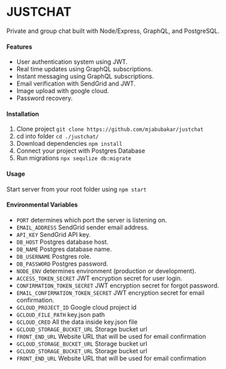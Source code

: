 # JUSTCHAT

Private and group chat built with Node/Express, GraphQL, and PostgreSQL.

#### Features

-   User authentication system using JWT.
-   Real time updates using GraphQL subscriptions.
-   Instant messaging using GraphQL subscriptions.
-   Email verification with SendGrid and JWT.
-   Image upload with google cloud.
-   Password recovery.

#### Installation

1. Clone project
   `git clone https://github.com/mjabubakar/justchat`
2. cd into folder
   `cd ./justchat/`
3. Download dependencies
   `npm install`
4. Connect your project with Postgres Database
5. Run migrations
   `npx sequlize db:migrate`

#### Usage

Start server from your root folder using `npm start`

#### Environmental Variables

-   `PORT` determines which port the server is listening on.
-   `EMAIL_ADDRESS` SendGrid sender email address.
-   `API_KEY` SendGrid API key.
-   `DB_HOST` Postgres database host.
-   `DB_NAME` Postgres database name.
-   `DB_USERNAME` Postgres role.
-   `DB_PASSWORD` Postgres password.
-   `NODE_ENV` determines environment (production or development).
-   `ACCESS_TOKEN_SECRET` JWT encryption secret for user login.
-   `CONFIRMATION_TOKEN_SECRET` JWT encryption secret for forgot password.
-   `EMAIL_CONFIRMATION_TOKEN_SECRET` JWT encryption secret for email confirmation.
-   `GCLOUD_PROJECT_ID` Google cloud project id
-   `GCLOUD_FILE_PATH` key.json path
-   `GCLOUD_CRED` All the data inside key.json file
-   `GCLOUD_STORAGE_BUCKET_URL` Storage bucket url
-   `FRONT_END_URL` Website URL that will be used for email confirmation
-   `GCLOUD_STORAGE_BUCKET_URL` Storage bucket url
-   `GCLOUD_STORAGE_BUCKET_URL` Storage bucket url
-   `FRONT_END_URL` Website URL that will be used for email confirmation
